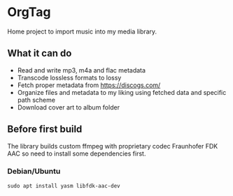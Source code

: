# OrgTag

Home project to import music into my media library.

## What it can do

- Read and write mp3, m4a and flac metadata
- Transcode lossless formats to lossy
- Fetch proper metadata from https://discogs.com/
- Organize files and metadata to my liking using fetched data and specific path scheme
- Download cover art to album folder

## Before first build
The library builds custom ffmpeg with proprietary codec Fraunhofer FDK AAC so need to install some dependencies first.
### Debian/Ubuntu
`sudo apt install yasm libfdk-aac-dev`
